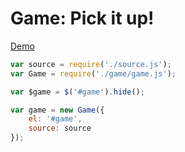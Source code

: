 # Game: Pick it up!
[Demo](http://dafrok.github.io/game-pick-it-up/)
```JavaScript
var source = require('./source.js');
var Game = require('./game/game.js');

var $game = $('#game').hide();

var game = new Game({
    el: '#game',
    source: source
});
```